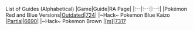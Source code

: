 List of Guides (Alphabetical) 
|Game|Guide|RA Page|
|:--|:--:|:--:|
|Pokémon Red and Blue Versions|[Outdated](https://github.com/RetroAchievements/guides/wiki/Pokemon:-Red-and-Blue-Versions-(Game-Boy))|[724](https://retroachievements.org/game/724)|
|\~Hack\~ Pokemon Blue Kaizo |[Partial](https://github.com/RetroAchievements/guides/wiki/Pokemon:-Blue-Kaizo-(Hack)-(Game-Boy))|[6690](https://retroachievements.org/game/6690)|
|\~Hack\~ Pokemon Brown |[[m]](https://github.com/RetroAchievements/guides/wiki/Pokemon:-Brown-(Hack)-(Game-Boy))|[7317](https://retroachievements.org/game/7317)